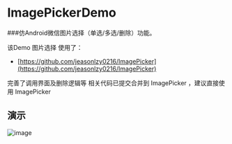 # ImagePickerDemo
###仿Android微信图片选择（单选/多选/删除）功能。

该Demo 图片选择 使用了：

* [https://github.com/jeasonlzy0216/ImagePicker](https://github.com/jeasonlzy0216/ImagePicker) 

完善了调用界面及删除逻辑等
相关代码已提交合并到 ImagePicker ，建议直接使用 ImagePicker

## 演示
 ![image](https://github.com/ikkong/ImagePickerDemo/blob/master/resource/imagepicker.gif)

